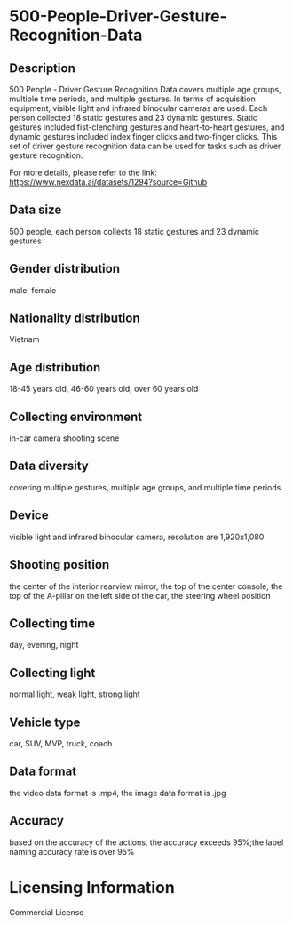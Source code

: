 # 500-People-Driver-Gesture-Recognition-Data

## Description
500 People - Driver Gesture Recognition Data covers multiple age groups, multiple time periods, and multiple gestures. In terms of acquisition equipment, visible light and infrared binocular cameras are used. Each person collected 18 static gestures and 23 dynamic gestures. Static gestures included fist-clenching gestures and heart-to-heart gestures, and dynamic gestures included index finger clicks and two-finger clicks. This set of driver gesture recognition data can be used for tasks such as driver gesture recognition.

For more details, please refer to the link: https://www.nexdata.ai/datasets/1294?source=Github


## Data size
500 people, each person collects 18 static gestures and 23 dynamic gestures
## Gender distribution
male, female
## Nationality distribution
Vietnam
## Age distribution
18-45 years old, 46-60 years old, over 60 years old
## Collecting environment
in-car camera shooting scene
## Data diversity
covering multiple gestures, multiple age groups, and multiple time periods
## Device
visible light and infrared binocular camera, resolution are 1,920x1,080
## Shooting position
the center of the interior rearview mirror, the top of the center console, the top of the A-pillar on the left side of the car, the steering wheel position
## Collecting time
day, evening, night
## Collecting light
normal light, weak light, strong light
## Vehicle type
car, SUV, MVP, truck, coach
## Data format
the video data format is .mp4, the image data format is .jpg
## Accuracy
based on the accuracy of the actions, the accuracy exceeds 95%;the label naming accuracy rate is over 95%
# Licensing Information
Commercial License
